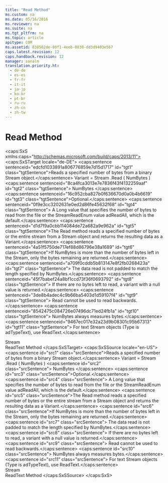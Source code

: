 ```yaml
---
title: "Read Method"
ms.custom: na
ms.date: 05/16/2016
ms.reviewer: na
ms.suite: na
ms.tgt_pltfrm: na
ms.topic: article
apitype: COM
ms.assetid: 838502de-80f1-4eeb-8838-dd3d9403e567
caps.latest.revision: 12
caps.handback.revision: 12
manager: sonalm
translation.priority.ht: 
  - de-de
  - es-es
  - fr-fr
  - it-it
  - ja-jp
  - ko-kr
  - pt-br
  - ru-ru
  - zh-cn
  - zh-tw
---
```

# Read Method
<?xml version="1.0" encoding="utf-8"?>
<caps:SxS xmlns:caps="http://schemas.microsoft.com/build/caps/2013/11">
  <caps:SxSTarget locale="de-DE">
    <developerReferenceWithSyntaxDocument xsi:schemaLocation="http://ddue.schemas.microsoft.com/authoring/2003/5 http://dduestorage.blob.core.windows.net/ddueschema/developer.xsd" xmlns="http://ddue.schemas.microsoft.com/authoring/2003/5" xmlns:xlink="http://www.w3.org/1999/xlink" xmlns:xsi="http://www.w3.org/2001/XMLSchema-instance">
      <introduction>
        <para>
          <caps:sentence sentenceid="edcfd1033891a806776859e7d15d1717" id="tgt1" class="tgtSentence">Reads a specified number of bytes from a binary <legacyLink xlink:href="0514531f-009d-4519-abc3-d727014a39f1">Stream</legacyLink> object.</caps:sentence>
        </para>
      </introduction>
      <syntaxSection>
        <legacySyntax>
          <parameterReference>Variant = Stream</parameterReference>
          <legacyBold>.Read ( </legacyBold>
          <parameterReference>NumBytes</parameterReference>
          <legacyBold>)</legacyBold>
        </legacySyntax>
      </syntaxSection>
      <parameters>
        <content>
          <definitionTable>
            <definedTerm>
              <caps:sentence sentenceid="8ca4fca3013e7e7836f43f4132259aaf" id="tgt2" class="tgtSentence"> <legacyItalic>NumBytes</legacyItalic> </caps:sentence>
            </definedTerm>
            <definition>
              <para>
                <caps:sentence sentenceid="16c952cba827b0f636670d0a0b4b6619" id="tgt3" class="tgtSentence">Optional.</caps:sentence>
                <caps:sentence sentenceid="0f9e3cc3202631e0ed2d86fe45632f68" id="tgt4" class="tgtSentence"> A <legacyBold>Long</legacyBold> value that specifies the number of bytes to read from the file or the <legacyLink xlink:href="cfa1b416-003a-436f-a21b-bd2397e54db3">StreamReadEnum</legacyLink> value <legacyBold>adReadAll</legacyBold>, which is the default.</caps:sentence>
              </para>
            </definition>
          </definitionTable>
        </content>
      </parameters>
      <returnValue>
        <content>
          <para>
            <caps:sentence sentenceid="d1d7f9a0cbb114084de72a682a9e962a" id="tgt5" class="tgtSentence">The <legacyBold>Read </legacyBold>method reads a specified number of bytes or the entire stream from a <legacyBold>Stream</legacyBold> object and returns the resulting data as a <legacyBold>Variant</legacyBold>.</caps:sentence>
          </para>
        </content>
      </returnValue>
      <languageReferenceRemarks>
        <content>
          <para>
            <caps:sentence sentenceid="4a51f5750de717ef88d86796e38a1689" id="tgt6" class="tgtSentence">If <legacyItalic>NumBytes</legacyItalic> is more than the number of bytes left in the <legacyBold>Stream</legacyBold>, only the bytes remaining are returned.</caps:sentence>
            <caps:sentence sentenceid="a709f0cddb5b813147e8f2fb0268423a" id="tgt7" class="tgtSentence"> The data read is not padded to match the length specified by <legacyItalic>NumBytes</legacyItalic>.</caps:sentence>
            <caps:sentence sentenceid="45f7babef24a8bf1ccd73f36f0693792" id="tgt8" class="tgtSentence"> If there are no bytes left to read, a variant with a null value is returned.</caps:sentence>
            <caps:sentence sentenceid="3de8b4adec4c9b66ba5403d1d59107f4" id="tgt9" class="tgtSentence">
              <legacyBold>Read</legacyBold> cannot be used to read backwards.</caps:sentence>
          </para>
          <alert class="note">
            <para>
              <caps:sentence sentenceid="8542475c084726e07496dc71ed24fb1a" id="tgt10" class="tgtSentence"> <legacyItalic>NumBytes</legacyItalic> always measures bytes.</caps:sentence>
              <caps:sentence sentenceid="9467ec017e32a23d9b08301c95b67313" id="tgt11" class="tgtSentence"> For text <legacyBold>Stream</legacyBold> objects (<legacyLink xlink:href="f6a17e8c-7a28-48d0-bded-76b9e0cf7639">Type</legacyLink> is <legacyBold>adTypeText</legacyBold>), use <legacyLink xlink:href="be5a409e-cf87-4859-9ea5-713401755a77">ReadText</legacyLink>.</caps:sentence>
            </para>
          </alert>
        </content>
      </languageReferenceRemarks>
      <section>
        <title>
          <caps:sentence sentenceid="2f342d3be839cc5b67ae0de7d404b8e6" id="tgt12" class="tgtSentence">Applies To</caps:sentence>
        </title>
        <content>
          <para>
            <link xlink:href="0514531f-009d-4519-abc3-d727014a39f1">Stream</link>
          </para>
        </content>
      </section>
      <relatedTopics>
        <link xlink:href="be5a409e-cf87-4859-9ea5-713401755a77">ReadText Method</link>
      </relatedTopics>
    </developerReferenceWithSyntaxDocument>
  </caps:SxSTarget>
  <caps:SxSSource locale="en-US">
    <developerReferenceWithSyntaxDocument xsi:schemaLocation="http://ddue.schemas.microsoft.com/authoring/2003/5 http://dduestorage.blob.core.windows.net/ddueschema/developer.xsd" xmlns="http://ddue.schemas.microsoft.com/authoring/2003/5" xmlns:xlink="http://www.w3.org/1999/xlink" xmlns:xsi="http://www.w3.org/2001/XMLSchema-instance">
      <introduction>
        <para>
          <caps:sentence id="src1" class="srcSentence">Reads a specified number of bytes from a binary <legacyLink xlink:href="0514531f-009d-4519-abc3-d727014a39f1">Stream</legacyLink> object.</caps:sentence>
        </para>
      </introduction>
      <syntaxSection>
        <legacySyntax>
          <parameterReference>Variant = Stream</parameterReference>
          <legacyBold>.Read ( </legacyBold>
          <parameterReference>NumBytes</parameterReference>
          <legacyBold>)</legacyBold>
        </legacySyntax>
      </syntaxSection>
      <parameters>
        <content>
          <definitionTable>
            <definedTerm>
              <caps:sentence id="src2" class="srcSentence"> <legacyItalic>NumBytes</legacyItalic> </caps:sentence>
            </definedTerm>
            <definition>
              <para>
                <caps:sentence id="src3" class="srcSentence">Optional.</caps:sentence>
                <caps:sentence id="src4" class="srcSentence"> A <legacyBold>Long</legacyBold> value that specifies the number of bytes to read from the file or the <legacyLink xlink:href="cfa1b416-003a-436f-a21b-bd2397e54db3">StreamReadEnum</legacyLink> value <legacyBold>adReadAll</legacyBold>, which is the default.</caps:sentence>
              </para>
            </definition>
          </definitionTable>
        </content>
      </parameters>
      <returnValue>
        <content>
          <para>
            <caps:sentence id="src5" class="srcSentence">The <legacyBold>Read </legacyBold>method reads a specified number of bytes or the entire stream from a <legacyBold>Stream</legacyBold> object and returns the resulting data as a <legacyBold>Variant</legacyBold>.</caps:sentence>
          </para>
        </content>
      </returnValue>
      <languageReferenceRemarks>
        <content>
          <para>
            <caps:sentence id="src6" class="srcSentence">If <legacyItalic>NumBytes</legacyItalic> is more than the number of bytes left in the <legacyBold>Stream</legacyBold>, only the bytes remaining are returned.</caps:sentence>
            <caps:sentence id="src7" class="srcSentence"> The data read is not padded to match the length specified by <legacyItalic>NumBytes</legacyItalic>.</caps:sentence>
            <caps:sentence id="src8" class="srcSentence"> If there are no bytes left to read, a variant with a null value is returned.</caps:sentence>
            <caps:sentence id="src9" class="srcSentence">
              <legacyBold>Read</legacyBold> cannot be used to read backwards.</caps:sentence>
          </para>
          <alert class="note">
            <para>
              <caps:sentence id="src10" class="srcSentence"> <legacyItalic>NumBytes</legacyItalic> always measures bytes.</caps:sentence>
              <caps:sentence id="src11" class="srcSentence"> For text <legacyBold>Stream</legacyBold> objects (<legacyLink xlink:href="f6a17e8c-7a28-48d0-bded-76b9e0cf7639">Type</legacyLink> is <legacyBold>adTypeText</legacyBold>), use <legacyLink xlink:href="be5a409e-cf87-4859-9ea5-713401755a77">ReadText</legacyLink>.</caps:sentence>
            </para>
          </alert>
        </content>
      </languageReferenceRemarks>
      <section>
        <title>
          <caps:sentence id="src12" class="srcSentence">Applies To</caps:sentence>
        </title>
        <content>
          <para>
            <link xlink:href="0514531f-009d-4519-abc3-d727014a39f1">Stream</link>
          </para>
        </content>
      </section>
      <relatedTopics>
        <link xlink:href="be5a409e-cf87-4859-9ea5-713401755a77">ReadText Method</link>
      </relatedTopics>
    </developerReferenceWithSyntaxDocument>
  </caps:SxSSource>
</caps:SxS>
